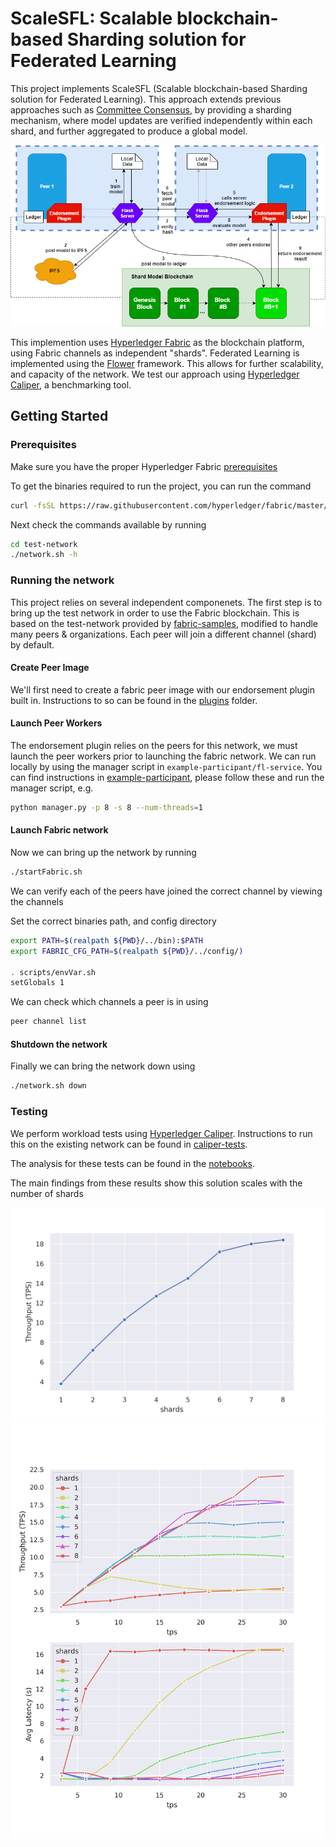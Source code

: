 # ScaleSFL: Scalable blockchain-based Sharding solution for Federated Learning

This project implements ScaleSFL (Scalable blockchain-based Sharding solution for Federated Learning). This approach extends previous approaches such as [Committee Consensus](https://arxiv.org/pdf/2004.00773.pdf), by providing a sharding mechanism, where model updates are verified independently within each shard, and further aggregated to produce a global model.

![architecture](report/transaction-flow.png)

This implemention uses [Hyperledger Fabric](https://www.hyperledger.org/use/fabric) as the blockchain platform, using Fabric channels as independent "shards". Federated Learning is implemented using the [Flower](https://flower.dev/) framework. This allows for further scalability, and capacity of the network. We test our approach using [Hyperledger Caliper](https://www.hyperledger.org/use/caliper), a benchmarking tool.

## Getting Started

### Prerequisites

Make sure you have the proper Hyperledger Fabric [prerequisites](https://hyperledger-fabric.readthedocs.io/en/release-2.2/prereqs.html)

To get the binaries required to run the project, you can run the command

```sh
curl -fsSL https://raw.githubusercontent.com/hyperledger/fabric/master/scripts/bootstrap.sh | bash -s
```

Next check the commands available by running

```sh
cd test-network
./network.sh -h
```

### Running the network

This project relies on several independent componenets. The first step is to bring up the test network in order to use the Fabric blockchain. This is based on the test-network provided by [fabric-samples](https://github.com/hyperledger/fabric-samples), modified to handle many peers & organizations. Each peer will join a different channel (shard) by default.

#### Create Peer Image

We'll first need to create a fabric peer image with our endorsement plugin built in. Instructions to so can be found in the [plugins](plugins/README.md) folder.

#### Launch Peer Workers

The endorsement plugin relies on the peers for this network, we must launch the peer workers prior to launching the fabric network. We can run locally by using the manager script in `example-participant/fl-service`. You can find instructions in [example-participant](example-participant/README.md), please follow these and run the manager script, e.g.

```sh
python manager.py -p 8 -s 8 --num-threads=1
```

#### Launch Fabric network

Now we can bring up the network by running

```sh
./startFabric.sh
```

We can verify each of the peers have joined the correct channel by viewing the channels

Set the correct binaries path, and config directory

```sh
export PATH=$(realpath ${PWD}/../bin):$PATH
export FABRIC_CFG_PATH=$(realpath ${PWD}/../config/)

. scripts/envVar.sh
setGlobals 1
```

We can check which channels a peer is in using

```sh
peer channel list
```

#### Shutdown the network

Finally we can bring the network down using

```sh
./network.sh down
```

### Testing

We perform workload tests using [Hyperledger Caliper](https://www.hyperledger.org/use/caliper). Instructions to run this on the existing network can be found in [caliper-tests](caliper-tests/README.md).

The analysis for these tests can be found in the [notebooks](example-participant/fl-service/notebooks/caliper-analysis.ipynb).

The main findings from these results show this solution scales with the number of shards

![shards-by-throughput](report/benchmarks/shards-by-throughput.png)
![tps-by-throughput-avglatency](report/benchmarks/tps-by-throughput-avglatency.png)
